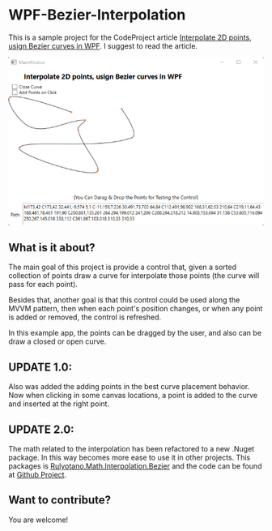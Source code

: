 # WPF-Bezier-Interpolation

This is a sample project for the CodeProject article <a href="http://www.codeproject.com/Articles/769055/Interpolate-2D-points-usign-Bezier-curves-in-WPF">Interpolate 2D points, usign Bezier curves in WPF<a/>. I suggest to read the article.

![Alt text](interpolation-bezier-curves.gif?raw=true "The sample running")

## What is it about?

The main goal of this project is provide a control that, given a sorted collection of points draw a curve for interpolate those points (the curve will pass for each point). 

Besides that, another goal is that this control could be used along the MVVM pattern, then when each point's position changes, or when any point is added or removed, the control is refreshed.

In this example app, the points can be dragged by the user, and also can be draw a closed or open curve.

## UPDATE 1.0: 
Also was added the adding points in the best curve placement behavior. Now when clicking in some canvas locations, a point is added to the curve and inserted at the right point.

## UPDATE 2.0: 
The math related to the interpolation has been refactored to a new .Nuget package. In this way becomes more ease to use it in other projects. This packages is [Rulyotano.Math.Interpolation.Bezier](https://www.nuget.org/packages/Rulyotano.Math.Interpolation.Bezier) and the code can be found at [Github Project](https://github.com/rulyotano/Rulyotano.CrossCutting/tree/main/src/Rulyotano.Math.Interpolation.Bezier).

## Want to contribute?
You are welcome!

